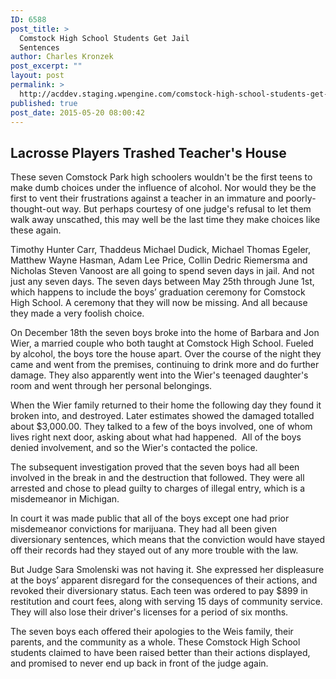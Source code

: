 ```yaml
---
ID: 6588
post_title: >
  Comstock High School Students Get Jail
  Sentences
author: Charles Kronzek
post_excerpt: ""
layout: post
permalink: >
  http://acddev.staging.wpengine.com/comstock-high-school-students-get-jail-sentences.html
published: true
post_date: 2015-05-20 08:00:42
---
```

<h2>Lacrosse Players Trashed Teacher's House</h2>
These seven Comstock Park high schoolers wouldn't be the first teens to make dumb choices under the influence of alcohol. Nor would they be the first to vent their frustrations against a teacher in an immature and poorly-thought-out way. But perhaps courtesy of one judge's refusal to let them walk away unscathed, this may well be the last time they make choices like these again.<!--more-->

Timothy Hunter Carr, Thaddeus Michael Dudick, Michael Thomas Egeler, Matthew Wayne Hasman, Adam Lee Price, Collin Dedric Riemersma and Nicholas Steven Vanoost are all going to spend seven days in jail. And not just any seven days. The seven days between May 25th through June 1st, which happens to include the boys’ graduation ceremony for Comstock High School. A ceremony that they will now be missing. And all because they made a very foolish choice.

On December 18th the seven boys broke into the home of Barbara and Jon Wier, a married couple who both taught at Comstock High School. Fueled by alcohol, the boys tore the house apart. Over the course of the night they came and went from the premises, continuing to drink more and do further damage. They also apparently went into the Wier's teenaged daughter's room and went through her personal belongings.

When the Wier family returned to their home the following day they found it broken into, and destroyed. Later estimates showed the damaged totalled about $3,000.00. They talked to a few of the boys involved, one of whom lives right next door, asking about what had happened.  All of the boys denied involvement, and so the Wier's contacted the police.

The subsequent investigation proved that the seven boys had all been involved in the break in and the destruction that followed. They were all arrested and chose to plead guilty to charges of illegal entry, which is a misdemeanor in Michigan.

In court it was made public that all of the boys except one had prior misdemeanor convictions for marijuana. They had all been given diversionary sentences, which means that the conviction would have stayed off their records had they stayed out of any more trouble with the law.

But Judge Sara Smolenski was not having it. She expressed her displeasure at the boys’ apparent disregard for the consequences of their actions, and revoked their diversionary status. Each teen was ordered to pay $899 in restitution and court fees, along with serving 15 days of community service. They will also lose their driver's licenses for a period of six months.

The seven boys each offered their apologies to the Weis family, their parents, and the community as a whole. These Comstock High School students claimed to have been raised better than their actions displayed, and promised to never end up back in front of the judge again.